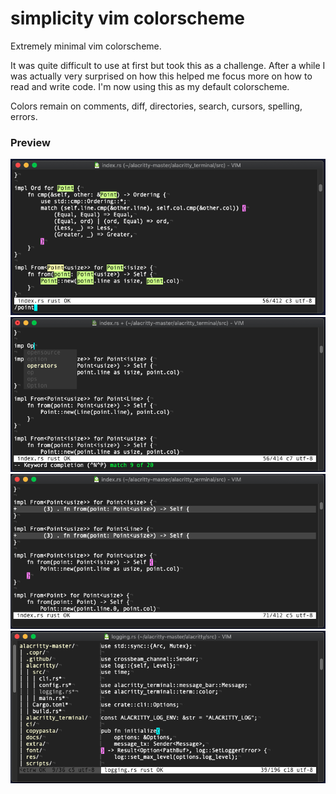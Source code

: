 # simplicity vim colorscheme  

Extremely minimal vim colorscheme.  

It was quite difficult to use at first but took this as a challenge. After
a while I was actually very surprised on how this helped me focus more on 
how to read and write code. I'm now using this as my default colorscheme.  

Colors remain on comments, diff, directories, search, cursors, spelling, errors.  

### Preview  
![screenshot1](https://github.com/smallwat3r/vim-simplicity/blob/master/_screens/s1.png)  
![screenshot2](https://github.com/smallwat3r/vim-simplicity/blob/master/_screens/s2.png)  
![screenshot3](https://github.com/smallwat3r/vim-simplicity/blob/master/_screens/s3.png)  
![screenshot4](https://github.com/smallwat3r/vim-simplicity/blob/master/_screens/s4.png)  
